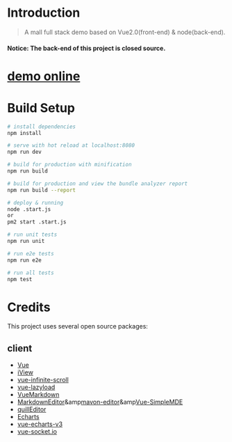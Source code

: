 # Introduction

> A mall full stack demo based on Vue2.0(front-end) & node(back-end).
#### Notice: The back-end of this project is closed source.

# [demo online](http://shop.alphagoo.cn)

# Build Setup

``` bash
# install dependencies
npm install

# serve with hot reload at localhost:8080
npm run dev

# build for production with minification
npm run build

# build for production and view the bundle analyzer report
npm run build --report

# deploy & running
node .start.js
or
pm2 start .start.js

# run unit tests
npm run unit

# run e2e tests
npm run e2e

# run all tests
npm test
```
# Credits
This project uses several open source packages:
## client
* [Vue](https://github.com/vuejs/vue)
* [iView](https://github.com/iview/iview)
* [vue-infinite-scroll](https://github.com/ElemeFE/vue-infinite-scroll)
* [vue-lazyload](https://github.com/hilongjw/vue-lazyload)
* [VueMarkdown](https://github.com/miaolz123/vue-markdown)
* [MarkdownEditor](https://github.com/alecgorge/MarkdownEditor)&amp[mavon-editor](https://github.com/hinesboy/mavonEditor)&amp[Vue-SimpleMDE](https://github.com/F-loat/vue-simplemde)
* [quillEditor](https://github.com/surmon-china/vue-quill-editor)
* [Echarts](http://echarts.baidu.com)
* [vue-echarts-v3](https://github.com/xlsdg/vue-echarts-v3)
* [vue-socket.io](https://github.com/MetinSeylan/Vue-Socket.io)
